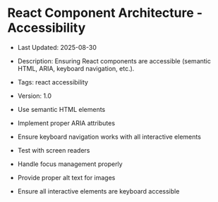 # React Component Architecture - Accessibility
- Last Updated: 2025-08-30
- Description: Ensuring React components are accessible (semantic HTML, ARIA, keyboard navigation, etc.).
- Tags: react accessibility
- Version: 1.0


- Use semantic HTML elements
- Implement proper ARIA attributes
- Ensure keyboard navigation works with all interactive elements
- Test with screen readers
- Handle focus management properly
- Provide proper alt text for images
- Ensure all interactive elements are keyboard accessible
